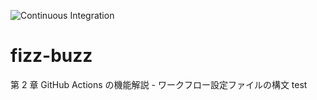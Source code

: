![Continuous Integration](https://github.com/github-actions-up-and-running/fizz-buzz/workflows/Continuous%20Integration/badge.svg)

# fizz-buzz
第 2 章 GitHub Actions の機能解説 - ワークフロー設定ファイルの構文
test
